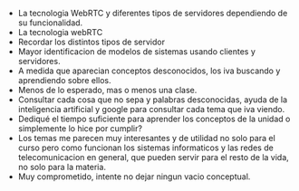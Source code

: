 - La tecnologia WebRTC y diferentes tipos de servidores dependiendo de su funcionalidad.
- La tecnologia webRTC
- Recordar los distintos tipos de servidor
- Mayor identificacion de modelos de sistemas usando clientes y servidores.
- A medida que aparecian conceptos desconocidos, los iva buscando y aprendiendo sobre ellos.
- Menos de lo esperado, mas o menos una clase.
- Consultar cada cosa que no sepa y palabras desconocidas, ayuda de la inteligencia artificial y google para consultar cada tema que iva viendo.
- Dediqué el tiempo suficiente para aprender los conceptos de la unidad o simplemente lo hice 
por cumplir?
- Los temas me parecen muy interesantes y de utilidad no solo para el curso pero como funcionan los sistemas informaticos y las redes de telecomunicacion en general, que pueden servir para el resto de la vida, no solo para la materia.
- Muy comprometido, intente no dejar ningun vacio conceptual.
